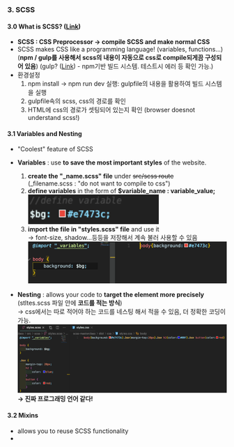 ### 3. SCSS

#### 3.0 What is SCSS? (<a href="https://sass-lang.com/guide">Link</a>)

- **SCSS : CSS Preprocessor → compile SCSS and make normal CSS**
- SCSS makes CSS like a programming language! (variables, functions...)  
  (**npm / gulp를 사용해서 scss의 내용이 자동으로 css로 compile되게끔 구성되어 있음**)
  (gulp? (<a href="https://ko.wikipedia.org/wiki/Gulp.js">Link</a>) - npm기반 빌드 시스템. 테스트시 에러 등 확인 가능.)
- 환경설정
  1. npm install → npm run dev 실행: gulpfile의 내용을 활용하여 빌드 시스템을 실행
  2. gulpfile속의 scss, css의 경로를 확인
  3. HTML에 css의 경로가 셋팅되어 있는지 확인 (browser doesnot understand scss!)

#### 3.1 Variables and Nesting

- "Coolest" feature of SCSS
- **Variables** : use **to save the most important styles** of the website.

  1. **create the "\_name.scss" file** under ~~src/scss route~~  
     (\_filename.scss : "do not want to compile to css")
  2. **define variables** in the form of **$variable_name : variable_value;**
     <img src="./img/scss-01.png" width="300px">
  3. **import the file in "styles.scss" file** and use it  
     → font-size, shadow...등등을 저장해서 계속 불러 사용할 수 있음  
     <img src="./img/scss-02.png" width="500px">

- **Nesting** : allows your code to **target the element more precisely**  
  (stltes.scss 파일 안에 **코드를 적는 방식**)  
  → css에서는 따로 적어야 하는 코드를 네스팅 해서 적을 수 있음, 더 정확한 코딩이 가능.
  <img src="./img/scss-03.png" width="500px">  
  **→ 진짜 프로그래밍 언어 같다!**

#### 3.2 Mixins

- allows you to reuse SCSS functionality
-
